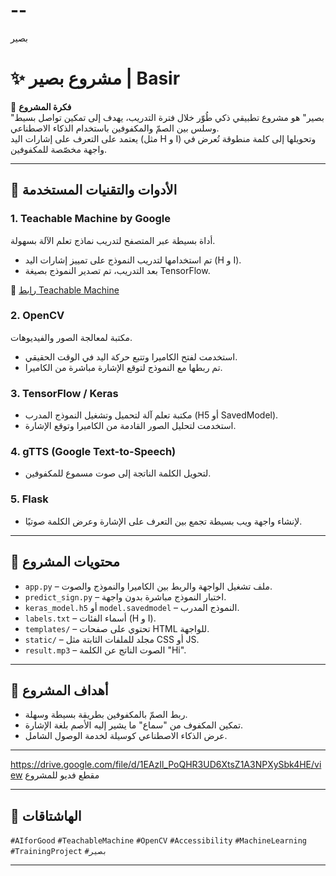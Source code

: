 # --
بصير
# ✨ مشروع بصير | Basir

🎯 **فكرة المشروع**  
"بصير" هو مشروع تطبيقي ذكي طُوّر خلال فترة التدريب، يهدف إلى تمكين تواصل بسيط وسلس بين الصمّ والمكفوفين باستخدام الذكاء الاصطناعي.  
يعتمد على التعرف على إشارات اليد (مثل H و I) وتحويلها إلى كلمة منطوقة تُعرض في واجهة مخصّصة للمكفوفين.

---

## 🧠 الأدوات والتقنيات المستخدمة

### 1. Teachable Machine by Google  
أداة بسيطة عبر المتصفح لتدريب نماذج تعلم الآلة بسهولة.  
- تم استخدامها لتدريب النموذج على تمييز إشارات اليد (H و I).
- بعد التدريب، تم تصدير النموذج بصيغة TensorFlow.

🔗 [رابط Teachable Machine](https://teachablemachine.withgoogle.com/)

### 2. OpenCV  
مكتبة لمعالجة الصور والفيديوهات.  
- استخدمت لفتح الكاميرا وتتبع حركة اليد في الوقت الحقيقي.
- تم ربطها مع النموذج لتوقع الإشارة مباشرة من الكاميرا.

### 3. TensorFlow / Keras  
- مكتبة تعلم آلة لتحميل وتشغيل النموذج المدرب (H5 أو SavedModel).
- استخدمت لتحليل الصور القادمة من الكاميرا وتوقع الإشارة.

### 4. gTTS (Google Text-to-Speech)  
- لتحويل الكلمة الناتجة إلى صوت مسموع للمكفوفين.

### 5. Flask  
- لإنشاء واجهة ويب بسيطة تجمع بين التعرف على الإشارة وعرض الكلمة صوتيًا.

---

## 📁 محتويات المشروع

- `app.py` – ملف تشغيل الواجهة والربط بين الكاميرا والنموذج والصوت.
- `predict_sign.py` – اختبار النموذج مباشرة بدون واجهة.
- `keras_model.h5` أو `model.savedmodel` – النموذج المدرب.
- `labels.txt` – أسماء الفئات (H و I).
- `templates/` – تحتوي على صفحات HTML للواجهة.
- `static/` – مجلد للملفات الثابتة مثل CSS أو JS.
- `result.mp3` – الصوت الناتج عن الكلمة "Hi".

---

## 🎯 أهداف المشروع

- ربط الصمّ بالمكفوفين بطريقة بسيطة وسهلة.
- تمكين المكفوف من "سماع" ما يشير إليه الأصم بلغة الإشارة.
- عرض الذكاء الاصطناعي كوسيلة لخدمة الوصول الشامل.

---
https://drive.google.com/file/d/1EAzIl_PoQHR3UD6XtsZ1A3NPXySbk4HE/view مقطع فديو للمشروع 

---

## 🧵 الهاشتاقات  
`#AIforGood` `#TeachableMachine` `#OpenCV` `#Accessibility` `#MachineLearning` `#TrainingProject` `#بصير`

---
